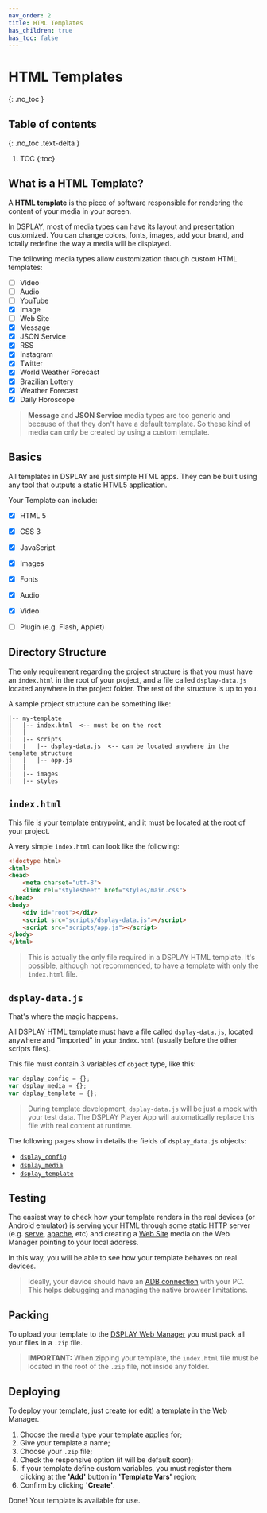 ```yaml
---
nav_order: 2
title: HTML Templates
has_children: true
has_toc: false
---
```

# HTML Templates
{: .no_toc }

## Table of contents
{: .no_toc .text-delta }

1. TOC
{:toc}

## What is a HTML Template?

A **HTML template** is the piece of software responsible for rendering the content of your media in your screen.

In DSPLAY, most of media types can have its layout and presentation customized. 
You can change colors, fonts, images, add your brand, and totally redefine the way a media will be displayed.

The following media types allow customization through custom HTML templates:
- [ ] Video
- [ ] Audio
- [ ] YouTube
- [x] Image
- [ ] Web Site
- [x] Message
- [x] JSON Service
- [x] RSS
- [x] Instagram
- [x] Twitter
- [x] World Weather Forecast
- [x] Brazilian Lottery
- [x] Weather Forecast
- [x] Daily Horoscope

> **Message** and **JSON Service** media types are too generic and because of that they don't have a default template. So these kind of media can only be created by using a custom template.


## Basics

All templates in DSPLAY are just simple HTML apps. They can be built using any tool that outputs a static HTML5 application.

Your Template can include:
- [x] HTML 5
- [x] CSS 3
- [x] JavaScript
- [x] Images
- [x] Fonts
- [x] Audio
- [x] Video
- [ ] Plugin (e.g. Flash, Applet)


## Directory Structure

The only requirement regarding the project structure is that you must have an `index.html` in the root of your project, and a file called `dsplay-data.js` located anywhere in the project folder. The rest of the structure is up to you.

A sample project structure can be something like:

```
|-- my-template
|   |-- index.html  <-- must be on the root
|   |
|   |-- scripts
|   |   |-- dsplay-data.js  <-- can be located anywhere in the template structure
|   |   |-- app.js
|   |
|   |-- images
|   |-- styles
```

## `index.html`

This file is your template entrypoint, and it must be located at the root of your project.

A very simple `index.html` can look like the following:

```html
<!doctype html>
<html>
<head>
    <meta charset="utf-8">
    <link rel="stylesheet" href="styles/main.css">
</head>
<body>
    <div id="root"></div>
    <script src="scripts/dsplay-data.js"></script>
    <script src="scripts/app.js"></script>
</body>
</html>
```

> This is actually the only file required in a DSPLAY HTML template.
> It's possible, although not recommended, to have a template with only the `index.html` file.

## `dsplay-data.js`

That's where the magic happens.

All DSPLAY HTML template must have a file called `dsplay-data.js`, located anywhere and "imported" in your `index.html` (usually before the other scripts files).

This file must contain 3 variables of `object` type, like this:

```js
var dsplay_config = {};
var dsplay_media = {};
var dsplay_template = {};
```

> During template development, `dsplay-data.js` will be just a mock with your test data. The DSPLAY Player App will automatically replace this file with real content at runtime.


The following pages show in details the fields of `dsplay_data.js` objects:
- [`dsplay_config`](./dsplay_config)
- [`dsplay_media`](./dsplay_media)
- [`dsplay_template`](./dsplay_template)

## Testing

The easiest way to check how your template renders in the real devices (or Android emulator) is serving your HTML through some static HTTP server 
(e.g. [serve](https://www.npmjs.com/package/serve), [apache](https://httpd.apache.org/), etc) and creating a [Web Site](https://manager.dsplay.tv/media/createWebsite) media on the Web Manager pointing to your local address.

In this way, you will be able to see how your template behaves on real devices.

> Ideally, your device should have an [ADB connection](https://developer.android.com/studio/command-line/adb) with your PC. This helps debugging and managing the native browser limitations. 

## Packing

To upload your template to the [DSPLAY Web Manager](https://manager.dsplay.tv) you must pack all your files in a `.zip` file.

> **IMPORTANT:** When zipping your template, the `index.html` file must be located in the root of the `.zip` file, not inside any folder.

## Deploying

To deploy your template, just [create](https://manager.dsplay.tv/template/create) (or edit) a template in the Web Manager.

1. Choose the media type your template applies for;
1. Give your template a name;
1. Choose your `.zip` file;
1. Check the responsive option (it will be default soon);
1. If your template define custom variables, you must register them clicking at the **'Add'** button in **'Template Vars'** region;
1. Confirm by clicking **'Create'**.

Done! Your template is available for use.